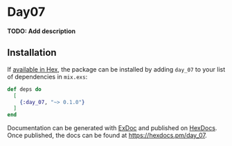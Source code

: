 # Day07

**TODO: Add description**

## Installation

If [available in Hex](https://hex.pm/docs/publish), the package can be installed
by adding `day_07` to your list of dependencies in `mix.exs`:

```elixir
def deps do
  [
    {:day_07, "~> 0.1.0"}
  ]
end
```

Documentation can be generated with [ExDoc](https://github.com/elixir-lang/ex_doc)
and published on [HexDocs](https://hexdocs.pm). Once published, the docs can
be found at <https://hexdocs.pm/day_07>.

